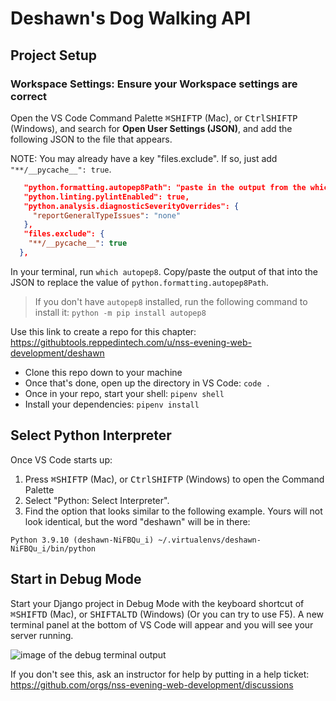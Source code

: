 # Deshawn's Dog Walking API

## Project Setup

### Workspace Settings: Ensure your Workspace settings are correct
Open the VS Code Command Palette <kbd>⌘</kbd><kbd>SHIFT</kbd><kbd>P</kbd> (Mac), or <kbd>Ctrl</kbd><kbd>SHIFT</kbd><kbd>P</kbd> (Windows), and search for **Open User Settings (JSON)**, and add the following JSON to the file that appears.

NOTE: You may already have a key "files.exclude". If so, just add `"**/__pycache__": true`.

```json
   "python.formatting.autopep8Path": "paste in the output from the which command",
   "python.linting.pylintEnabled": true,
   "python.analysis.diagnosticSeverityOverrides": {
     "reportGeneralTypeIssues": "none"
   },
   "files.exclude": {
    "**/__pycache__": true
  },
```

In your terminal, run `which autopep8`. Copy/paste the output of that into the JSON to replace the value of `python.formatting.autopep8Path`. 
> If you don't have `autopep8` installed, run the following command to install it: `python -m pip install autopep8`

Use this link to create a repo for this chapter: https://githubtools.reppedintech.com/u/nss-evening-web-development/deshawn
- Clone this repo down to your machine
- Once that's done, open up the directory in VS Code: `code .`
- Once in your repo, start your shell: `pipenv shell`
- Install your dependencies: `pipenv install`

## Select Python Interpreter

Once VS Code starts up:

1. Press <kbd>⌘</kbd><kbd>SHIFT</kbd><kbd>P</kbd> (Mac), or <kbd>Ctrl</kbd><kbd>SHIFT</kbd><kbd>P</kbd> (Windows) to open the Command Palette
2. Select "Python: Select Interpreter".
3. Find the option that looks similar to the following example. Yours will not look identical, but the word "deshawn" will be in there:

`Python 3.9.10 (deshawn-NiFBQu_i) ~/.virtualenvs/deshawn-NiFBQu_i/bin/python`

## Start in Debug Mode

Start your Django project in Debug Mode with the keyboard shortcut of <kbd>⌘</kbd><kbd>SHIFT</kbd><kbd>D</kbd> (Mac), or <kbd>SHIFT</kbd><kbd>ALT</kbd><kbd>D</kbd> (Windows) (Or you can try to use F5). A new terminal panel at the bottom of VS Code will appear and you will see your server running.

![image of the debug terminal output](./images/debug-terminal.png)

If you don't see this, ask an instructor for help by putting in a help ticket: https://github.com/orgs/nss-evening-web-development/discussions
